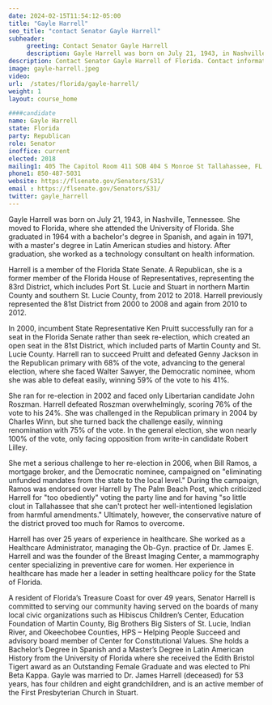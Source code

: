 ```yaml
---
date: 2024-02-15T11:54:12-05:00
title: "Gayle Harrell"
seo_title: "contact Senator Gayle Harrell"
subheader:
     greeting: Contact Senator Gayle Harrell
     description: Gayle Harrell was born on July 21, 1943, in Nashville, Tennessee. She is a member of the Republican party has been serving in the Florida Senate, representing 31st district.
description: Contact Senator Gayle Harrell of Florida. Contact information for Gayle Harrell includes email address, phone number, and mailing address.
image: gayle-harrell.jpeg
video:
url:  /states/florida/gayle-harrell/
weight: 1
layout: course_home

####candidate
name: Gayle Harrell
state: Florida
party: Republican
role: Senator
inoffice: current
elected: 2018
mailing1: 405 The Capitol Room 411 SOB 404 S Monroe St Tallahassee, FL 32399-1100
phone1: 850-487-5031
website: https://flsenate.gov/Senators/S31/
email : https://flsenate.gov/Senators/S31/
twitter: gayle_harrell
---
```


Gayle Harrell was born on July 21, 1943, in Nashville, Tennessee. She moved to Florida, where she attended the University of Florida. She graduated in 1964 with a bachelor's degree in Spanish, and again in 1971, with a master's degree in Latin American studies and history. After graduation, she worked as a technology consultant on health information.

Harrell is a member of the Florida State Senate. A Republican, she is a former member of the Florida House of Representatives, representing the 83rd District, which includes Port St. Lucie and Stuart in northern Martin County and southern St. Lucie County, from 2012 to 2018. Harrell previously represented the 81st District from 2000 to 2008 and again from 2010 to 2012.

In 2000, incumbent State Representative Ken Pruitt successfully ran for a seat in the Florida Senate rather than seek re-election, which created an open seat in the 81st District, which included parts of Martin County and St. Lucie County. Harrell ran to succeed Pruitt and defeated Genny Jackson in the Republican primary with 68% of the vote, advancing to the general election, where she faced Walter Sawyer, the Democratic nominee, whom she was able to defeat easily, winning 59% of the vote to his 41%.

She ran for re-election in 2002 and faced only Libertarian candidate John Roszman. Harrell defeated Roszman overwhelmingly, scoring 76% of the vote to his 24%. She was challenged in the Republican primary in 2004 by Charles Winn, but she turned back the challenge easily, winning renomination with 75% of the vote. In the general election, she won nearly 100% of the vote, only facing opposition from write-in candidate Robert Lilley.

She met a serious challenge to her re-election in 2006, when Bill Ramos, a mortgage broker, and the Democratic nominee, campaigned on "eliminating unfunded mandates from the state to the local level." During the campaign, Ramos was endorsed over Harrell by The Palm Beach Post, which criticized Harrell for "too obediently" voting the party line and for having "so little clout in Tallahassee that she can't protect her well-intentioned legislation from harmful amendments." Ultimately, however, the conservative nature of the district proved too much for Ramos to overcome.

Harrell has over 25 years of experience in healthcare. She worked as a Healthcare Administrator, managing the Ob-Gyn. practice of Dr. James E. Harrell and was the founder of the Breast Imaging Center, a mammography center specializing in preventive care for women. Her experience in healthcare has made her a leader in setting healthcare policy for the State of Florida.

A resident of Florida’s Treasure Coast for over 49 years, Senator Harrell is committed to serving our community having served on the boards of many local civic organizations such as Hibiscus Children’s Center, Education Foundation of Martin County, Big Brothers Big Sisters of St. Lucie, Indian River, and Okeechobee Counties, HPS – Helping People Succeed and advisory board member of Center for Constitutional Values. She holds a Bachelor’s Degree in Spanish and a Master’s Degree in Latin American History from the University of Florida where she received the Edith Bristol Tigert award as an Outstanding Female Graduate and was elected to Phi Beta Kappa. Gayle was married to Dr. James Harrell (deceased) for 53 years, has four children and eight grandchildren, and is an active member of the First Presbyterian Church in Stuart.
